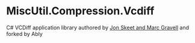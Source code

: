 # MiscUtil.Compression.Vcdiff
C# VCDiff application library authored by [Jon Skeet and Marc Gravell](https://jonskeet.uk/csharp/miscutil/) and forked by Ably
